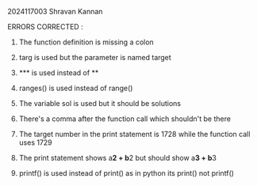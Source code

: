 2024117003
Shravan Kannan


ERRORS CORRECTED : 

1) The function definition is missing a colon

2) targ is used but the parameter is named target

3) *** is used instead of **

4) ranges() is used instead of range()

5) The variable sol is used but it should be solutions

6) There's a comma after the function call which shouldn't be there

7) The target number in the print statement is 1728 while the function call uses 1729

8) The print statement shows a**2 + b**2 but should show a**3 + b**3

9) printf() is used instead of print() as in python its print() not printf()
